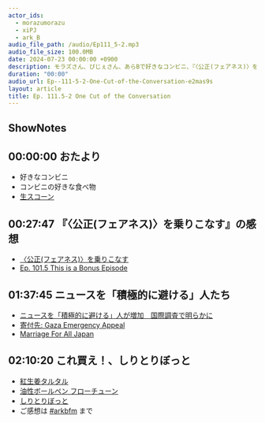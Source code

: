 ```yaml
---
actor_ids:
  - morazumorazu
  - xiPJ
  - ark_B
audio_file_path: /audio/Ep111_5-2.mp3
audio_file_size: 100.0MB
date: 2024-07-23 00:00:00 +0900
description: モラズさん、ぴじぇさん、あらBで好きなコンビニ、『〈公正(フェアネス)〉を乗りこなす』の感想、ニュースを「積極的に避ける」人たち、これ買え！について話しました。
duration: "00:00"
audio_url: Ep--111-5-2-One-Cut-of-the-Conversation-e2mas9s
layout: article
title: Ep. 111.5-2 One Cut of the Conversation
---
```

## ShowNotes

## 00:00:00 おたより

* 好きなコンビニ
* コンビニの好きな食べ物
* [生スコーン](https://www.family.co.jp/goods/bread/1512069.html)

## 00:27:47 『〈公正(フェアネス)〉を乗りこなす』の感想

* [〈公正(フェアネス)〉を乗りこなす](https://amzn.to/4d7C2Ma)
* [Ep. 101.5 This is a Bonus Episode](https://www.arkbfm.com/episode/101_5)

## 01:37:45 ニュースを「積極的に避ける」人たち

* [ニュースを「積極的に避ける」人が増加　国際調査で明らかに](https://www.bbc.com/japanese/articles/czkkj83l1k1o)
* [寄付先: Gaza Emergency Appeal](https://donate.unrwa.org/gaza/~my-donation)
* [Marriage For All Japan](https://x.com/marriage4all_)

## 02:10:20 これ買え！、しりとりぼっと

* [紅生姜タルタル](https://www.donki.com/j-kakaku/product/detail.php?item=4365)
* [油性ボールペン フローチューン](https://www.pentel.co.jp/products/ballpointpen/floatune/)
* [しりとりぼっと](https://piijey.github.io/shiritori/)
* ご感想は [#arkbfm](https://twitter.com/hashtag/arkbfm?src=hashtag_click&f=live) まで